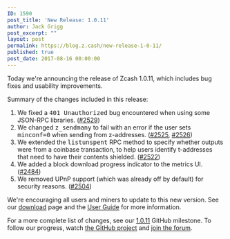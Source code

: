 ```yaml
---
ID: 1590
post_title: 'New Release: 1.0.11'
author: Jack Grigg
post_excerpt: ""
layout: post
permalink: https://blog.z.cash/new-release-1-0-11/
published: true
post_date: 2017-08-16 00:00:00
---
```

Today we're announcing the release of Zcash 1.0.11, which includes bug fixes and usability improvements.

Summary of the changes included in this release:
<ol class="arabic simple">
 	<li>We fixed a <tt class="docutils literal">401 Unauthorized</tt> bug encountered when using some JSON-RPC libraries. (<a class="reference external" href="https://github.com/zcash/zcash/pull/2529">#2529</a>)</li>
 	<li>We changed <tt class="docutils literal">z_sendmany</tt> to fail with an error if the user sets <tt class="docutils literal">minconf=0</tt> when sending from z-addresses. (<a class="reference external" href="https://github.com/zcash/zcash/pull/2525">#2525</a>, <a class="reference external" href="https://github.com/zcash/zcash/pull/2526">#2526</a>)</li>
 	<li>We extended the <tt class="docutils literal">listunspent</tt> RPC method to specify whether outputs were from a coinbase transaction, to help users identify t-addresses that need to have their contents shielded. (<a class="reference external" href="https://github.com/zcash/zcash/pull/2522">#2522</a>)</li>
 	<li>We added a block download progress indicator to the metrics UI. (<a class="reference external" href="https://github.com/zcash/zcash/pull/2484">#2484</a>)</li>
 	<li>We removed UPnP support (which was already off by default) for security reasons. (<a class="reference external" href="https://github.com/zcash/zcash/pull/2504">#2504</a>)</li>
</ol>
We're encouraging all users and miners to update to this new version. See our <a class="reference external" href="https://z.cash/download.html">download</a> page and the <a class="reference external" href="https://zcash.readthedocs.io/en/latest/rtd_pages/rtd_docs/user_guide.html">User Guide</a> for more information.

For a more complete list of changes, see our <a class="reference external" href="https://github.com/zcash/zcash/milestone/58?closed=1">1.0.11</a> GitHub milestone. To follow our progress, watch <a class="reference external" href="https://github.com/zcash/zcash/milestones">the GitHub project</a> and <a class="reference external" href="https://forum.z.cash/">join the forum</a>.